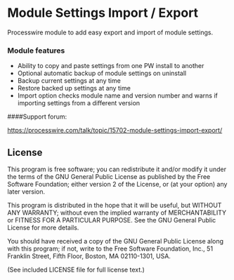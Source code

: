 Module Settings Import / Export
===============================

Processwire module to add easy export and import of module settings.

### Module features

* Ability to copy and paste settings from one PW install to another
* Optional automatic backup of module settings on uninstall
* Backup current settings at any time
* Restore backed up settings at any time
* Import option checks module name and version number and warns if importing settings from a different version


####Support forum:

https://processwire.com/talk/topic/15702-module-settings-import-export/


## License

This program is free software; you can redistribute it and/or
modify it under the terms of the GNU General Public License
as published by the Free Software Foundation; either version 2
of the License, or (at your option) any later version.

This program is distributed in the hope that it will be useful,
but WITHOUT ANY WARRANTY; without even the implied warranty of
MERCHANTABILITY or FITNESS FOR A PARTICULAR PURPOSE.  See the
GNU General Public License for more details.

You should have received a copy of the GNU General Public License
along with this program; if not, write to the Free Software
Foundation, Inc., 51 Franklin Street, Fifth Floor, Boston, MA  02110-1301, USA.

(See included LICENSE file for full license text.)
